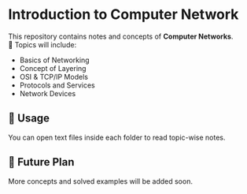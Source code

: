 # Introduction to Computer Network

This repository contains notes and concepts of **Computer Networks**.  
📂 Topics will include:  
- Basics of Networking  
- Concept of Layering  
- OSI & TCP/IP Models  
- Protocols and Services  
- Network Devices  

## 📖 Usage
You can open text files inside each folder to read topic-wise notes.

## 🚀 Future Plan
More concepts and solved examples will be added soon.


